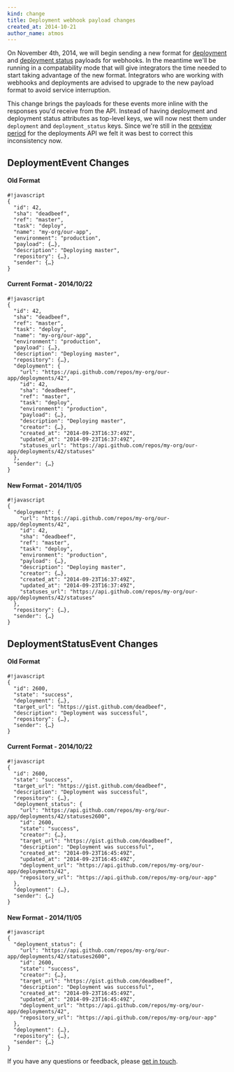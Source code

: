 ```yaml
---
kind: change
title: Deployment webhook payload changes
created_at: 2014-10-21
author_name: atmos
---
```


On November 4th, 2014, we will begin sending a new format for [deployment][1] and [deployment status][2] payloads for webhooks. In the meantime we'll be running in a compatability mode that will give integrators the time needed to start taking advantage of the new format. Integrators who are working with webhooks and deployments are advised to upgrade to the new payload format to avoid service interruption.

This change brings the payloads for these events more inline with the responses you'd receive from the API. Instead of having deployment and deployment status attributes as top-level keys, we will now nest them under `deployment` and `deployment_status` keys. Since we're still in the [preview period][3] for the deployments API we felt it was best to correct this inconsistency now.

## DeploymentEvent Changes

#### Old Format

    #!javascript
    {
      "id": 42,
      "sha": "deadbeef",
      "ref": "master",
      "task": "deploy",
      "name": "my-org/our-app",
      "environment": "production",
      "payload": {…},
      "description": "Deploying master",
      "repository": {…},
      "sender": {…}
    }

#### Current Format - 2014/10/22

    #!javascript
    {
      "id": 42,
      "sha": "deadbeef",
      "ref": "master",
      "task": "deploy",
      "name": "my-org/our-app",
      "environment": "production",
      "payload": {…},
      "description": "Deploying master",
      "repository": {…},
      "deployment": {
        "url": "https://api.github.com/repos/my-org/our-app/deployments/42",
        "id": 42,
        "sha": "deadbeef",
        "ref": "master",
        "task": "deploy",
        "environment": "production",
        "payload": {…},
        "description": "Deploying master",
        "creator": {…},
        "created_at": "2014-09-23T16:37:49Z",
        "updated_at": "2014-09-23T16:37:49Z",
        "statuses_url": "https://api.github.com/repos/my-org/our-app/deployments/42/statuses"
      },
      "sender": {…}
    }

#### New Format - 2014/11/05

    #!javascript
    {
      "deployment": {
        "url": "https://api.github.com/repos/my-org/our-app/deployments/42",
        "id": 42,
        "sha": "deadbeef",
        "ref": "master",
        "task": "deploy",
        "environment": "production",
        "payload": {…},
        "description": "Deploying master",
        "creator": {…},
        "created_at": "2014-09-23T16:37:49Z",
        "updated_at": "2014-09-23T16:37:49Z",
        "statuses_url": "https://api.github.com/repos/my-org/our-app/deployments/42/statuses"
      },
      "repository": {…},
      "sender": {…}
    }

## DeploymentStatusEvent Changes

#### Old Format

    #!javascript
    {
      "id": 2600,
      "state": "success",
      "deployment": {…},
      "target_url": "https://gist.github.com/deadbeef",
      "description": "Deployment was successful",
      "repository": {…},
      "sender": {…}
    }

#### Current Format - 2014/10/22

    #!javascript
    {
      "id": 2600,
      "state": "success",
      "target_url": "https://gist.github.com/deadbeef",
      "description": "Deployment was successful",
      "repository": {…},
      "deployment_status": {
        "url": "https://api.github.com/repos/my-org/our-app/deployments/42/statuses2600",
        "id": 2600,
        "state": "success",
        "creator": {…},
        "target_url": "https://gist.github.com/deadbeef",
        "description": "Deployment was successful",
        "created_at": "2014-09-23T16:45:49Z",
        "updated_at": "2014-09-23T16:45:49Z",
        "deployment_url": "https://api.github.com/repos/my-org/our-app/deployments/42",
        "repository_url": "https://api.github.com/repos/my-org/our-app"
      },
      "deployment": {…},
      "sender": {…}
    }

#### New Format - 2014/11/05

    #!javascript
    {
      "deployment_status": {
        "url": "https://api.github.com/repos/my-org/our-app/deployments/42/statuses2600",
        "id": 2600,
        "state": "success",
        "creator": {…},
        "target_url": "https://gist.github.com/deadbeef",
        "description": "Deployment was successful",
        "created_at": "2014-09-23T16:45:49Z",
        "updated_at": "2014-09-23T16:45:49Z",
        "deployment_url": "https://api.github.com/repos/my-org/our-app/deployments/42",
        "repository_url": "https://api.github.com/repos/my-org/our-app"
      },
      "deployment": {…},
      "repository": {…},
      "sender": {…}
    }

If you have any questions or feedback, please [get in touch][get-in-touch].

[1]: https://developer.github.com/v3/activity/events/types/#deploymentevent
[2]: https://developer.github.com/v3/activity/events/types/#deploymentstatusevent
[3]: https://developer.github.com/changes/2014-01-09-preview-the-new-deployments-api/
[get-in-touch]: https://github.com/contact?form[subject]=Deployments+API

